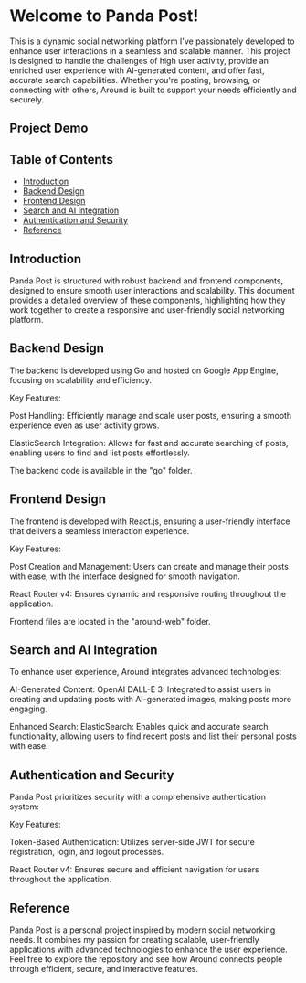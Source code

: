 # Welcome to Panda Post!
This is a dynamic social networking platform I've passionately developed to enhance user interactions in a seamless and scalable manner. This project is designed to handle the challenges of high user activity, provide an enriched user experience with AI-generated content, and offer fast, accurate search capabilities. Whether you're posting, browsing, or connecting with others, Around is built to support your needs efficiently and securely.

## Project Demo


## Table of Contents
- [Introduction](#introduction)
- [Backend Design](#backend-design)
- [Frontend Design](#frontend-design)
- [Search and AI Integration](#search-and-ai-integration)
- [Authentication and Security](#authentication-and-security)
- [Reference](#reference)
  
## Introduction
Panda Post is structured with robust backend and frontend components, designed to ensure smooth user interactions and scalability. This document provides a detailed overview of these components, highlighting how they work together to create a responsive and user-friendly social networking platform.

## Backend Design
The backend is developed using Go and hosted on Google App Engine, focusing on scalability and efficiency.

Key Features:

Post Handling: Efficiently manage and scale user posts, ensuring a smooth experience even as user activity grows.

ElasticSearch Integration: Allows for fast and accurate searching of posts, enabling users to find and list posts effortlessly.

The backend code is available in the "go" folder.

## Frontend Design
The frontend is developed with React.js, ensuring a user-friendly interface that delivers a seamless interaction experience.

Key Features:

Post Creation and Management: Users can create and manage their posts with ease, with the interface designed for smooth navigation.

React Router v4: Ensures dynamic and responsive routing throughout the application.

Frontend files are located in the "around-web" folder.

## Search and AI Integration
To enhance user experience, Around integrates advanced technologies:

AI-Generated Content:
OpenAI DALL-E 3: Integrated to assist users in creating and updating posts with AI-generated images, making posts more engaging.

Enhanced Search:
ElasticSearch: Enables quick and accurate search functionality, allowing users to find recent posts and list their personal posts with ease.

## Authentication and Security
Panda Post prioritizes security with a comprehensive authentication system:

Key Features:

Token-Based Authentication: Utilizes server-side JWT for secure registration, login, and logout processes.

React Router v4: Ensures secure and efficient navigation for users throughout the application.

## Reference
Panda Post is a personal project inspired by modern social networking needs. It combines my passion for creating scalable, user-friendly applications with advanced technologies to enhance the user experience. Feel free to explore the repository and see how Around connects people through efficient, secure, and interactive features.
